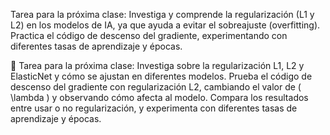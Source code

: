 Tarea para la próxima clase:
Investiga y comprende la regularización (L1 y L2) en los modelos de IA, ya que ayuda a evitar el sobreajuste (overfitting).
Practica el código de descenso del gradiente, experimentando con diferentes tasas de aprendizaje y épocas.



📌 Tarea para la próxima clase: 
Investiga sobre la regularización L1, L2 y ElasticNet y cómo se ajustan en diferentes modelos.
Prueba el código de descenso del gradiente con regularización L2, cambiando el valor de ( \lambda ) y observando cómo afecta al modelo.
Compara los resultados entre usar o no regularización, y experimenta con diferentes tasas de aprendizaje y épocas.